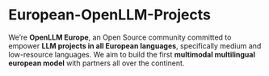 # European-OpenLLM-Projects
We’re **OpenLLM Europe**, an Open Source community committed to empower **LLM projects in all European languages**, specifically medium and low-resource languages. We aim to build the first **multimodal multilingual european model** with partners all over the continent.
